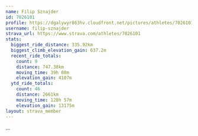 ```yaml
---
name: Filip Sznajder
id: 7026101
profile: https://dgalywyr863hv.cloudfront.net/pictures/athletes/7026101/2123836/17/large.jpg
username: filip-sznajder
strava_url: https://www.strava.com/athletes/7026101
stats:
  biggest_ride_distance: 335.92km
  biggest_climb_elevation_gain: 637.2m
  recent_ride_totals:
    count: 9
    distance: 747.38km
    moving_time: 39h 08m
    elevation_gain: 4107m
  ytd_ride_totals:
    count: 46
    distance: 2661km
    moving_time: 128h 57m
    elevation_gain: 13175m
layout: strava_member
--- 
```

...
